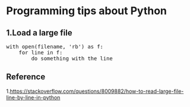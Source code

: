 # Programming tips about Python


## 1.Load a large file

<pre>
with open(filename, 'rb') as f:
	for line in f:
		do something with the line</pre>
## Reference
1.<href>https://stackoverflow.com/questions/8009882/how-to-read-large-file-line-by-line-in-python</href>
